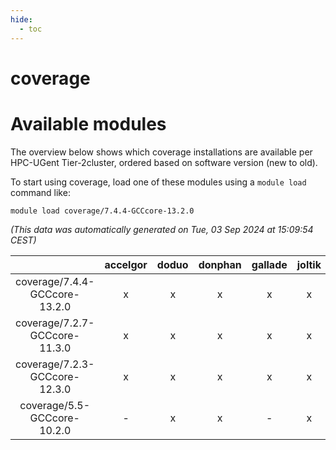 ```yaml
---
hide:
  - toc
---
```


coverage
========

# Available modules


The overview below shows which coverage installations are available per HPC-UGent Tier-2cluster, ordered based on software version (new to old).

To start using coverage, load one of these modules using a `module load` command like:

```shell
module load coverage/7.4.4-GCCcore-13.2.0
```

*(This data was automatically generated on Tue, 03 Sep 2024 at 15:09:54 CEST)*  

| |accelgor|doduo|donphan|gallade|joltik|shinx|skitty|
| :---: | :---: | :---: | :---: | :---: | :---: | :---: | :---: |
|coverage/7.4.4-GCCcore-13.2.0|x|x|x|x|x|-|x|
|coverage/7.2.7-GCCcore-11.3.0|x|x|x|x|x|-|x|
|coverage/7.2.3-GCCcore-12.3.0|x|x|x|x|x|x|x|
|coverage/5.5-GCCcore-10.2.0|-|x|x|-|x|-|x|
